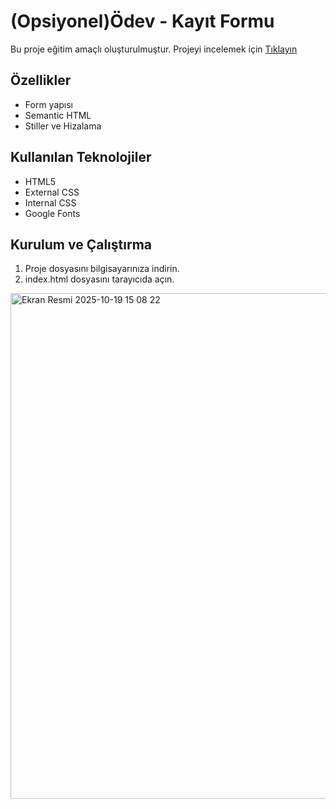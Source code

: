 # (Opsiyonel)Ödev - Kayıt Formu
Bu proje eğitim amaçlı oluşturulmuştur. Projeyi incelemek için [Tıklayın](https://nefiinef.github.io/patika_hafta_2/kayıt-formu/)


## Özellikler
* Form yapısı
* Semantic HTML
* Stiller ve Hizalama

## Kullanılan Teknolojiler
- HTML5
- External CSS
- Internal CSS
- Google Fonts

## Kurulum ve Çalıştırma
1. Proje dosyasını bilgisayarınıza indirin.
2. index.html dosyasını tarayıcıda açın.


<img width="1428" height="809" alt="Ekran Resmi 2025-10-19 15 08 22" src="https://github.com/user-attachments/assets/f271324e-8b4c-4bca-8b6d-60f2e470d4c1" />
